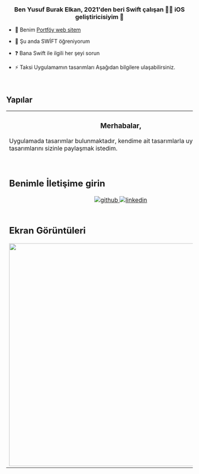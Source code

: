 


### <div align="center">Ben Yusuf Burak Elkan, 2021'den beri Swift çalışan 👨‍💻 iOS geliştiricisiyim 🚀</div>  
  

- 🔭 Benim [Portföy web sitem](https://yusufburakelkann.blogspot.com/)  
  

- 🌱 Şu anda SWİFT öğreniyorum  
  

- ❓ Bana Swift ile ilgili her şeyi sorun  
  

- ⚡ Taksi  Uygulamamın tasarımları Aşağıdan bilgilere ulaşabilirsiniz.  
  

<br/>  


## Yapılar
<table><tr><td valign="top" width="33%">



### <div align="center">Merhabalar,

Uygulamada tasarımlar bulunmaktadır, kendime ait tasarımlarla uygulamamın tasarımlarını sizinle paylaşmak istedim.

 

<br/>  


## Benimle İletişime girin 
<div align="center">
<a href="https://github.com/burakelkan" target="_blank">
<img src=https://img.shields.io/badge/github-%2324292e.svg?&style=for-the-badge&logo=github&logoColor=white alt=github style="margin-bottom: 5px;" />
</a>
<a href="https://linkedin.com/in/Yusuf Burak Elkan" target="_blank">
<img src=https://img.shields.io/badge/linkedin-%231E77B5.svg?&style=for-the-badge&logo=linkedin&logoColor=white alt=linkedin style="margin-bottom: 5px;" />
</a>  
</div>  
  

<br/>  


## Ekran Görüntüleri  
<img src="https://lh3.googleusercontent.com/AhVzZVzxrb_qIM6A649wk9CSYOuj1n7T-RLfHJW-OZFJ8yUr1aZiCIYDOpvKEvCMSTCQkYjI3yHxWQyx-ly42zwNMSPK6fHCVjDDBn8D6Qmm748KAwiZq5Az0iGa807yiXBQ1O5fzid77sLhKUF2L3PGGW0_5OM3mx03cZEzl0rc17nYtAxrN5XwtfB92libwFru" align="left" height="600" width="" />  
  

<br/>  


  

<br/>  

  

<br/>  

  

<br/>  


<br />

